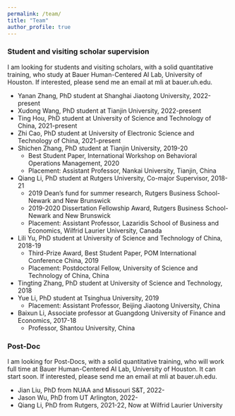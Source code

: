 ```yaml
---
permalink: /team/
title: "Team"
author_profile: true
---
```



### Student and visiting scholar supervision
I am looking for students and visiting scholars, with a solid quantitative training, who study at Bauer Human-Centered AI Lab, University of Houston. If interested, please send me an email at mli at bauer.uh.edu.

* Yanan Zhang, PhD student at Shanghai Jiaotong University, 2022-present 
* Xudong Wang, PhD student at Tianjin University, 2022-present   
* Ting Hou, PhD student at University of Science and Technology of China, 2021-present  
* Zhi Cao, PhD student at University of Electronic Science and Technology of China, 2021-present  
* Shichen Zhang, PhD student at Tianjin University, 2019-20
  - Best Student Paper, International Workshop on Behavioral Operations Management, 2020
  - Placement: Assistant Professor, Nankai University, Tianjin, China
* Qiang Li, PhD student at Rutgers University, Co-major Supervisor, 2018-21  
  - 2019 Dean’s fund for summer research, Rutgers Business School-Newark and New Brunswick
  - 2019-2020 Dissertation Fellowship Award, Rutgers Business School-Newark and New Brunswick 
  - Placement: Assistant Professor, Lazaridis School of Business and Economics, Wilfrid Laurier University, Canada
* Lili Yu, PhD student at University of Science and Technology of China, 2018-19 
  - Third-Prize Award, Best Student Paper, POM International Conference China, 2019
  - Placement: Postdoctoral Fellow, University of Science and Technology of China, China 
* Tingting Zhang, PhD student at University of Science and Technology, 2018
* Yue Li, PhD student at Tsinghua University, 2019 
  - Placement: Assistant Professor, Beijing Jiaotong University, China
* Baixun Li, Associate professor at Guangdong University of Finance and Economics, 2017-18
  - Professor, Shantou University, China


### Post-Doc 
I am looking for Post-Docs, with a solid quantitative training, who will work full time at Bauer Human-Centered AI Lab, University of Houston. It can start soon. If interested, please send me an email at mli at bauer.uh.edu.

* Jian Liu, PhD from NUAA and Missouri S&T, 2022-
* Jason Wu, PhD from UT Arlington, 2022-
* Qiang Li, PhD from Rutgers, 2021-22, Now at  Wilfrid Laurier University
 
 
